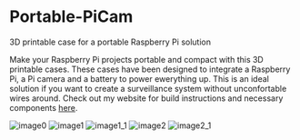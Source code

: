 # Portable-PiCam
3D printable case for a portable Raspberry Pi solution

Make your Raspberry Pi projects portable and compact with this 3D printable cases. These cases have been designed to integrate a Raspberry Pi, a Pi camera and a battery to power ewerything up. This is an ideal solution if you want to create a surveillance system without unconfortable wires around. Check out my website for build instructions and necessary components [here](https://davidforino-aisolutions.com/raspberry-pi-surveillance-system/).

![image0](Sample_images/IMG_0540_small.png)
![image1](Sample_images/IMG_0542.png)
![image1_1](Sample_images/IMG_0546.png)
![image2](Sample_images/IMG_0547.png)
![image2_1](Sample_images/IMG_0552.png)
